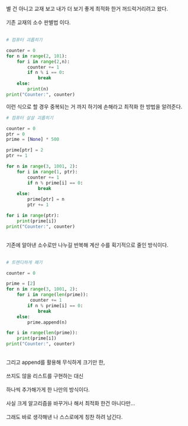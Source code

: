 별 건 아니고 교재 보고 내가 더 보기 좋게 최적화 한거 꺼드럭거리려고 왔다.<br><br>
기존 교재의 소수 판별법 이다.<br><br>
```py
# 컴퓨터 괴롭히기

counter = 0
for n in range(2, 101):
    for i in range(2,n):
        counter += 1
        if n % i == 0:
            break
    else:
        print(n)
print("Counter:", counter)
```
이런 식으로 할 경우 중복되는 거 까지 하기에 손해라고 최적화 한 방법을 알려준다.
<br>

```py
# 컴퓨터 살살 괴롭히기

counter = 0
ptr = 0
prime = [None] * 500

prime[ptr] = 2
ptr += 1

for n in range(3, 1001, 2):
    for i in range(1, ptr):
        counter += 1
        if n % prime[i] == 0:
            break
    else:
        prime[ptr] = n
        ptr += 1

for i in range(ptr):
    print(prime[i])
print("Counter:", counter)
```
<br>
기존에 알아낸 소수로만 나누길 반복해 계산 수를 획기적으로 줄인 방식이다.
<br><br>

```py
# 트렌디하게 패기

counter = 0

prime = [2]
for n in range(3, 1001, 2):
    for i in range(len(prime)):
         counter += 1
        if n % prime[i] == 0:
            break
    else:
        prime.append(n)

for i in range(len(prime)):
    print(prime[i])
print("Counter:", counter)
```
<br>
그리고 append를 활용해 무식하게 크기만 한,<br><br>
쓰지도 않을 리스트를 구현하는 대신<br><br>
하나씩 추가해가게 한 나만의 방식이다.<br><br>
사실 크게 알고리즘을 바꾸거나 해서 최적화 한건 아니다만...<br><br>
그래도 바로 생각해낸 나 스스로에게 칭찬 하려 남긴다.<br>
<br>
<br>
<br>
<script src="https://utteranc.es/client.js"
        repo="anjun206/anjun206.github.io"
        issue-term="pathname"
        label="💬 utterances"
        theme="github-light"
        crossorigin="anonymous"
        async>
</script>
